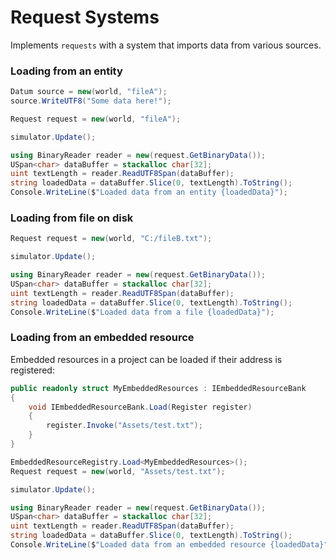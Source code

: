 # Request Systems

Implements `requests` with a system that imports data from various sources.

### Loading from an entity

```cs
Datum source = new(world, "fileA");
source.WriteUTF8("Some data here!");

Request request = new(world, "fileA");

simulator.Update();

using BinaryReader reader = new(request.GetBinaryData());
USpan<char> dataBuffer = stackalloc char[32];
uint textLength = reader.ReadUTF8Span(dataBuffer);
string loadedData = dataBuffer.Slice(0, textLength).ToString();
Console.WriteLine($"Loaded data from an entity {loadedData}");
```

### Loading from file on disk

```cs
Request request = new(world, "C:/fileB.txt");

simulator.Update();

using BinaryReader reader = new(request.GetBinaryData());
USpan<char> dataBuffer = stackalloc char[32];
uint textLength = reader.ReadUTF8Span(dataBuffer);
string loadedData = dataBuffer.Slice(0, textLength).ToString();
Console.WriteLine($"Loaded data from a file {loadedData}");
```

### Loading from an embedded resource

Embedded resources in a project can be loaded if their address is registered:
```cs
public readonly struct MyEmbeddedResources : IEmbeddedResourceBank
{
    void IEmbeddedResourceBank.Load(Register register)
    {
        register.Invoke("Assets/test.txt");
    }
}

EmbeddedResourceRegistry.Load<MyEmbeddedResources>();
Request request = new(world, "Assets/test.txt");

simulator.Update();

using BinaryReader reader = new(request.GetBinaryData());
USpan<char> dataBuffer = stackalloc char[32];
uint textLength = reader.ReadUTF8Span(dataBuffer);
string loadedData = dataBuffer.Slice(0, textLength).ToString();
Console.WriteLine($"Loaded data from an embedded resource {loadedData}");
```